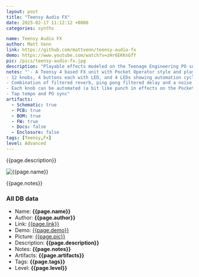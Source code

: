 ```yaml
---
layout: post
title: "Teensy Audio FX"
date: 2025-02-17 11:12:12 +0000
categories: synths

name: Teensy Audio FX
author: Matt Venn
link: https://github.com/mattvenn/teensy-audio-fx
demo: https://www.youtube.com/watch?v=zHr6EKKnGfY
pic: /pics/teensy-audio-fx.jpg
description: "Playable effects modeled on the Teenage Engineering PO series"
notes: "'- A Teensy 4 based FX unit with Pocket Operator style and playability.
- 12 knobs, 4 buttons each with LED, and 4 LEDs showing automation cycle.
- Combination of filtered reverb, ping pong filtered delay and a noise source, but this is customisable.
- Each knob can be automated (a bit like punch in effects on the Pocket Operators)
- Tap tempo and PO sync"
artifacts:
  - Schematic: true
  - PCB: true
  - BOM: true
  - FW: true
  - Docs: false
  - Enclosure: false
tags: [Teensy,Fx]
level: Advanced
---
```


{{page.description}}

![{{page.name}}]({{page.pic}})

{{page.notes}}

### All DB data
- Name: **{{page.name}}**
- Author: **{{page.author}}**
- Link: [{{page.link}}]({{page.link}})
- Demo: [{{page.demo}}]({{page.demo}})
- Picture: [{{page.pic}}]({{page.pic}})
- Description: **{{page.description}}**
- Notes: **{{page.notes}}**
- Artifacts: **{{page.artifacts}}**
- Tags: **{{page.tags}}**
- Level: **{{page.level}}**
